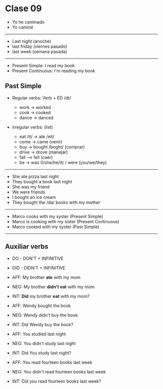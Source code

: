 # Clase 09

* Yo he caminado
* Yo caminé

---

* Last night (anoche)
* last friday (viernes pasado)
* last week (semana pasada)

---

* Present Simple: I read my book
* Present Continuous: I'm reading my book

## Past Simple

* Regular verbs: Verb + ED /dt/
  * work -> worked
  * cook -> cooked
  * dance -> danced

* Irregular verbs: (list)
  * eat /it/ -> ate /eit/
  * come -> came (venir)
  * buy -> bought /boght/ (comprar)
  * drive -> drove (manejar)
  * fall --> fell (caer)
  * be -> was (I/she/he/it) / were (you/we/they)

---

* She ate pizza last night
* They bought a book last night
* She was my friend
* We were friends
* I bought an ice cream
* They bought the /da/ books with my mother

---

* Marco cooks with my syster (Present Simple)
* Marco is cooking with my sister (Present Continuous)
* Marco cooked with my syster (Past Simple)

---

## Auxiliar verbs

* DO   -   DON'T  + INFINITIVE
* DID  -   DIDN'T + INFINITIVE

* AFF: My brother **ate** with my mom
* NEG: My brother **didn't eat** with my mom
* INT: **Did** my brother **eat** with my mom?

* AFF: Wendy bought the book
* NEG: Wendy didn't buy the book
* INT: Did Wendy buy the book?

* AFF: You studied last night
* NEG: You didn't study last night
* INT: Did You study last night?

* AFF: You read fourteen books last week
* NEG: You didn't read fourteen books last week
* INT: Did you read fourteen books last week?

